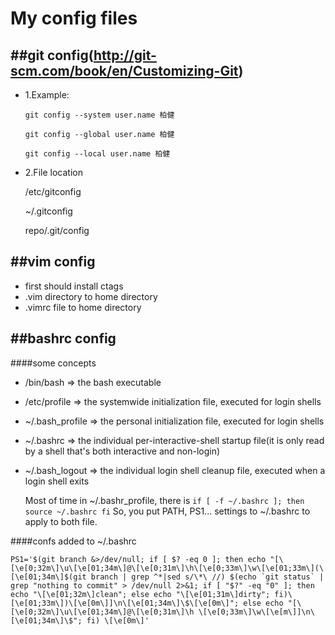 My config files
===

##git config(http://git-scm.com/book/en/Customizing-Git)
---
* 1.Example:

    `git config --system user.name 柏健`

    `git config --global user.name 柏健`

    `git config --local user.name 柏健`

* 2.File location

    /etc/gitconfig

    ~/.gitconfig

    repo/.git/config

##vim config
---
+ first should install ctags
+ .vim directory to home directory
+ .vimrc file to home directory

##bashrc config
---
####some concepts
+ /bin/bash => the bash executable
+ /etc/profile => the systemwide initialization file, executed for login shells
+ ~/.bash_profile => the personal initialization file, executed for login shells
+ ~/.bashrc => the individual per-interactive-shell startup file(it is only read by a shell that's both interactive and non-login)
+ ~/.bash_logout => the individual login shell cleanup file, executed when a login shell exits
 
    Most of time in ~/.bashr_profile, there is 
    `if [ -f ~/.bashrc ]; then 
        source ~/.bashrc
    fi`
    So, you put PATH, PS1... settings to ~/.bashrc to apply to both file.

####confs added to ~/.bashrc
     
    PS1='$(git branch &>/dev/null; if [ $? -eq 0 ]; then echo "[\[\e[0;32m\]\u\[\e[01;34m\]@\[\e[0;31m\]\h\[\e[0;33m\]\w\[\e[01;33m\](\[\e[01;34m\]$(git branch | grep ^*|sed s/\*\ //) $(echo `git status` | grep "nothing to commit" > /dev/null 2>&1; if [ "$?" -eq "0" ]; then echo "\[\e[01;32m\]clean"; else echo "\[\e[01;31m\]dirty"; fi)\[\e[01;33m\])\[\e[0m\]]\n\[\e[01;34m\]\$\[\e[0m\]"; else echo "[\[\e[0;32m\]\u\[\e[01;34m\]@\[\e[0;31m\]\h \[\e[0;33m\]\w\[\e[m\]]\n\[\e[01;34m\]\$"; fi) \[\e[0m\]'
